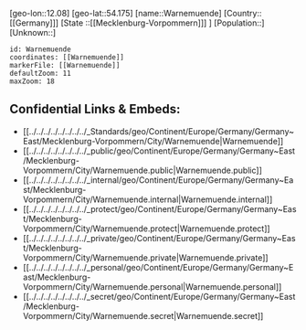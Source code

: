 ﻿---
location: [54.175,12.08]
mapzoom: [7,12] 
mapmarker: city 
type: City
tags:
- geo/City


SpocWebEntityId: 35453
isDeleted: false
confidential: public

---
[geo-lon::12.08]
[geo-lat::54.175]
[name::Warnemuende]
[Country::[[Germany]]]
[State ::[[Mecklenburg-Vorpommern]]] ]
[Population::]
[Unknown::]


```leaflet
id: Warnemuende
coordinates: [[Warnemuende]]
markerFile: [[Warnemuende]]
defaultZoom: 11 
maxZoom: 18
```


## Confidential Links & Embeds: 
- [[../../../../../../../../_Standards/geo/Continent/Europe/Germany/Germany~East/Mecklenburg-Vorpommern/City/Warnemuende|Warnemuende]] 
- [[../../../../../../../../_public/geo/Continent/Europe/Germany/Germany~East/Mecklenburg-Vorpommern/City/Warnemuende.public|Warnemuende.public]] 
- [[../../../../../../../../_internal/geo/Continent/Europe/Germany/Germany~East/Mecklenburg-Vorpommern/City/Warnemuende.internal|Warnemuende.internal]] 
- [[../../../../../../../../_protect/geo/Continent/Europe/Germany/Germany~East/Mecklenburg-Vorpommern/City/Warnemuende.protect|Warnemuende.protect]] 
- [[../../../../../../../../_private/geo/Continent/Europe/Germany/Germany~East/Mecklenburg-Vorpommern/City/Warnemuende.private|Warnemuende.private]] 
- [[../../../../../../../../_personal/geo/Continent/Europe/Germany/Germany~East/Mecklenburg-Vorpommern/City/Warnemuende.personal|Warnemuende.personal]] 
- [[../../../../../../../../_secret/geo/Continent/Europe/Germany/Germany~East/Mecklenburg-Vorpommern/City/Warnemuende.secret|Warnemuende.secret]] 
